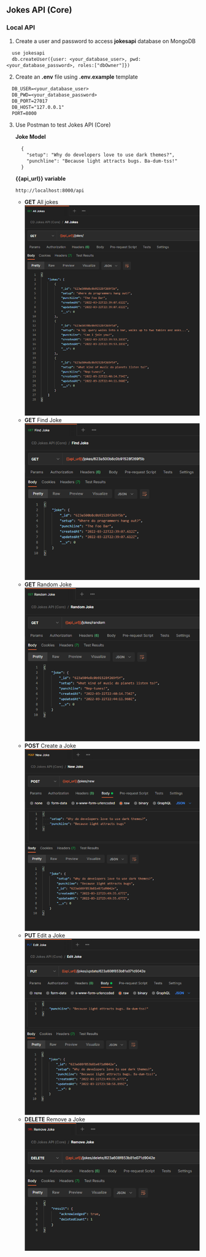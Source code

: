 ## Jokes API (Core)
### Local API

1. Create a user and password to access **jokesapi** database on MongoDB

```
  use jokesapi
  db.createUser({user: <your_database_user>, pwd:<your_database_password>, roles:["dbOwner"]})
```

2. Create an **.env** file using **.env.example** template 
   
```
  DB_USER=<your_database_user>
  DB_PWD=<your_database_password>
  DB_PORT=27017
  DB_HOST="127.0.0.1"
  PORT=8000
```

3. Use Postman to test Jokes API (Core)

    **Joke Model**
    ```
      {
        "setup": "Why do developers love to use dark themes?",
        "punchline": "Because light attracts bugs. Ba-dum-tss!"
      }
    ```

    **{{api_url}} variable**
    ```
    http://localhost:8000/api
    ```

    * **GET** All jokes<br/>
      ![All jokes](./assets/postman/get-all-jokes.png)
    * **GET** Find Joke<br/>
      ![Find Joke](./assets/postman/get-find-joke.png)
    * **GET** Random Joke<br/>
      ![Random Joke](./assets/postman/get-random-joke.png)
    * **POST** Create a Joke<br/>
      ![Create a Joke](./assets/postman/post-create-joke.png)
    * **PUT** Edit a Joke<br/>
      ![Edit a Joke](./assets/postman/put-edit-joke.png)
    * **DELETE** Remove a Joke<br/>
      ![Delete a Joke](./assets/postman/delete-remove-joke.png)